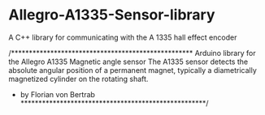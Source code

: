 # Allegro-A1335-Sensor-library
A C++ library for communicating with the A 1335 hall effect encoder


/***************************************************
  Arduino library for the Allegro A1335 Magnetic angle sensor
  The A1335 sensor detects the absolute angular position of a 
  permanent magnet, typically a diametrically
  magnetized cylinder on the rotating shaft.

  * by Florian von Bertrab
 ****************************************************/
